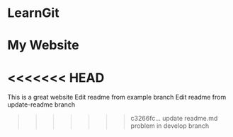 # LearnGit
# My Website
<<<<<<< HEAD
=======
This is a great website
Edit readme from example branch
Edit readme from update-readme branch
>>>>>>> c3266fc... update readme.md
problem in develop branch
